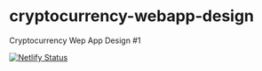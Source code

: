 # cryptocurrency-webapp-design
Cryptocurrency Wep App Design #1

[![Netlify Status](https://api.netlify.com/api/v1/badges/21f2a82c-64a7-4255-a509-e7fff838e4ae/deploy-status)](https://app.netlify.com/sites/cryptowebdesign/deploys)
